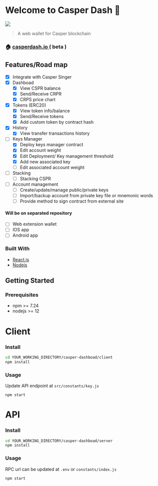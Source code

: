 # Welcome to Casper Dash 👋

![](https://i.imgur.com/S9p3Aob.png)

> A web wallet for Casper blockchain

### 🏠 [casperdash.io ](casperdash.io) ( beta )

## Features/Road map

-   [x] Integrate with Casper Singer
-   [x] Dashboad
    -   [x] View CSPR balance
    -   [x] Send/Receive CRPR
    -   [x] CRPS price chart
-   [x] Tokens (ERC20)
    -   [x] View token info/balance
    -   [x] Send/Receive tokens
    -   [x] Add custom token by contract hash
-   [x] History
    -   [x] View transfer transactions history
-   [ ] Keys Manager
    -   [x] Deploy keys manager contract
    -   [x] Edit account weight
    -   [x] Edit Deployment/ Key management threshold
    -   [x] Add new associated key
    -   [ ] Edit associated account weight
-   [ ] Stacking
    -   [ ] Stacking CSPR
-   [ ] Account management
    -   [ ] Create/update/manage public/private keys
    -   [ ] Import/backup account from private key file or mnemonic words
    -   [ ] Provide method to sign contract from external site

#### Will be on separated repository

-   [ ] Web extension wallet
-   [ ] IOS app
-   [ ] Android app

### Built With

-   [React.js](https://reactjs.org/)
-   [Nodejs](https://nodejs.org/)

<!-- GETTING STARTED -->

## Getting Started

### Prerequisites

-   npm >= 7.24
-   nodejs >= 12

# Client

### Install

```sh
cd YOUR_WORKING_DIRECTORY/casper-dashboad/client
npm install
```

### Usage

Update API endpoint at `src/constants/key.js`

```shell
npm start
```

# API

### Install

```sh
cd YOUR_WORKING_DIRECTORY/casper-dashboad/server
npm install
```

### Usage

RPC url can be updated at `.env` or `constants/index.js`

```sh
npm start
```
